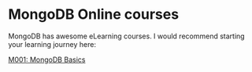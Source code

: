 # MongoDB Online courses
MongoDB has awesome eLearning courses. I would recommend starting your learning journey here:

[M001: MongoDB Basics](https://university.mongodb.com/courses/M001/about)
